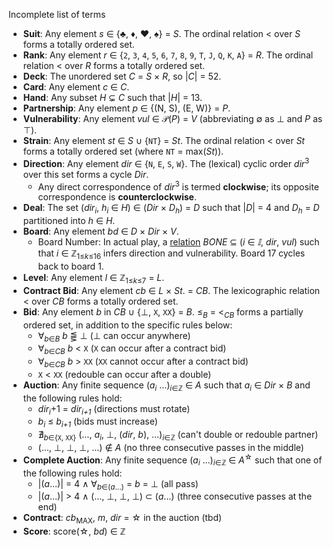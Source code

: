 Incomplete list of terms

- **Suit**: Any element _s_ &in; {&clubs;, &diams;, &hearts;, &spades;} = _S_. The ordinal relation &lt; over _S_ forms a totally ordered set.
- **Rank**: Any element _r_ &in; {`2`, `3`, `4`, `5`, `6`, `7`, `8`, `9`, `T`, `J`, `Q`, `K`, `A`} = _R_. The ordinal relation &lt; over _R_ forms a totally ordered set.
- **Deck**: The unordered set _C_ = _S_ &times; _R_, so |_C_| = 52.
- **Card**: Any element _c_ &in; _C_.
- **Hand**: Any subset _H_ &subne; _C_ such that |_H_| = 13.
- **Partnership**: Any element _p_ &in; {(N, S), (E, W)} = _P_.
- **Vulnerability**: Any element _vul_ &in; &Pscr;(_P_) = _V_ (abbreviating &empty; as &bottom; and _P_ as &top;).
- **Strain**: Any element _st_ &in; _S_ &cup; {`NT`} = _St_. The ordinal relation &lt; over _St_ forms a totally ordered set (where `NT` = max(_St_)).
- **Direction**: Any element _dir_ &in; {`N`, `E`, `S`, `W`}. The (lexical) cyclic order _dir_<sup>3</sup> over this set forms a cycle _Dir_.
    - Any direct correspondence of _dir_<sup>3</sup> is termed **clockwise**; its opposite correspondence is **counterclockwise**.
- **Deal**: The set (_dir_<sub>_i_</sub>, _h_<sub>_i_</sub> &in; _H_) &in; (_Dir_ &times; _D_<sub>_h_</sub>) = _D_ such that |_D_| = 4 and _D_<sub>_h_</sub> = _D_ partitioned into _h_ &in; _H_.
- **Board**: Any element _bd_ &in; _D_ &times; _Dir_ &times; _V_.
    - Board Number: In actual play, a [relation](https://en.wikipedia.org/wiki/Board_(bridge)#Set_of_boards) _BONE_ &sube; (_i_ &in; _&Iopf;_, _dir_, _vul_) such that _i_ &in; _&Zopf;_<sub>1&le;_k_&le;16</sub> infers direction and vulnerability. Board 17 cycles back to board 1.
- **Level**: Any element _l_ &in; _&Zopf;_<sub>1&le;_k_&le;7</sub> = _L_.
- **Contract Bid**: Any element _cb_ &in;  _L_ &times;  _St_. = _CB_. The lexicographic relation &lt; over _CB_ forms a totally ordered set.
- **Bid**: Any element _b_ in _CB_ &cup; {&bottom;, `X`, `XX`} = _B_. &le;<sub>_B_</sub> = &lt;<sub>_CB_</sub> forms a partially ordered set, in addition to the specific rules below:
   - &forall;<sub>_b_&in;_B_</sub> _b_ &lEg; &bottom; (&bottom; can occur anywhere)
   - &forall;<sub>_b_&in;_CB_</sub> _b_ &lt; `X` (`X` can occur after a contract bid)
   - &forall;<sub>_b_&in;_CB_</sub> _b_ &gt; `XX` (`XX` cannot occur after a contract bid)
   - `X` &lt; `XX` (redouble can occur after a double)
- **Auction**: Any finite sequence (_a_<sub>_i_</sub> ...)<sub>_i_&in;&Zopf;</sub> &in; _A_ such that _a_<sub>_i_</sub> &in; _Dir_ &times; _B_ and the following rules hold:
    - _dir_<sub>_i_</sub>+1 = _dir_<sub>_i+1_</sub> (directions must rotate)
    - _b_<sub>_i_</sub> &le; _b_<sub>_i+1_</sub> (bids must increase)
    - &nexist;<sub>_b_&in;{`X`, `XX`}</sub> (..., _a_<sub>_i_</sub>, &bottom;, (_dir_, _b_), ...)<sub>_i_&in;&Zopf;</sub> (can't double or redouble partner)
    - (..., &bottom;, &bottom;, &bottom;, ...) &notin; _A_ (no three consecutive passes in the middle)
- **Complete Auction**: Any finite sequence (_a_<sub>_i_</sub> ...)<sub>_i_&in;&Zopf;</sub> &in; _A_<sup>&star;</sup> such that one of the following rules hold:
    - |(_a_...)| = 4 &and; &forall;<sub>_b_&in;(_a_...)</sub> = _b_ = &bottom; (all pass)
    - |(_a_...)| > 4 &and; (..., &bottom;, &bottom;, &bottom;) &sub; (_a_...) (three consecutive passes at the end)
- **Contract**: _cb_<sub>MAX</sub>, _m_, _dir_ = &star; in the auction (tbd)
- **Score**: score(&star;, _bd_) &in; &Zopf;